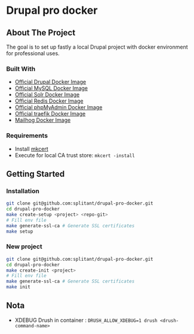 # Drupal pro docker

## About The Project

The goal is to set up fastly a local Drupal project with docker environment for professional uses.

### Built With

* [Official Drupal Docker Image](https://hub.docker.com/_/drupal)
* [Official MySQL Docker Image](https://hub.docker.com/_/mysql)
* [Official Solr Docker Image](https://hub.docker.com/_/solr)
* [Official Redis Docker Image](https://hub.docker.com/_/redis)
* [Official phpMyAdmin Docker Image](https://hub.docker.com/_/phpmyadmin)
* [Official traefik Docker Image](https://hub.docker.com/_/traefik)
* [Mailhog Docker Image](https://hub.docker.com/r/mailhog/mailhog)

### Requirements

* Install [mkcert](https://github.com/FiloSottile/mkcert)
* Execute for local CA trust store: `mkcert -install`

## Getting Started

### Installation

   ```sh
   git clone git@github.com:splitant/drupal-pro-docker.git
   cd drupal-pro-docker
   make create-setup <project> <repo-git>
   # Fill env file
   make generate-ssl-ca # Generate SSL certificates
   make setup
   ```

### New project

   ```sh
   git clone git@github.com:splitant/drupal-pro-docker.git
   cd drupal-pro-docker
   make create-init <project>
   # Fill env file
   make generate-ssl-ca # Generate SSL certificates
   make init
   ```

## Nota

* XDEBUG Drush in container : `DRUSH_ALLOW_XDEBUG=1 drush <drush-command-name>`
